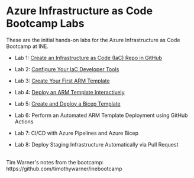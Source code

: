 # Azure Infrastructure as Code Bootcamp Labs

These are the initial hands-on labs for the Azure Infrastructure as Code Bootcamp at INE.

- Lab 1: [Create an Infrastructure as Code (IaC) Repo in GitHub](https://github.com/mikepfeiffer/azure-iac-bootcamp/tree/main/Lab%201)

- Lab 2: [Configure Your IaC Developer Tools](https://github.com/mikepfeiffer/azure-iac-bootcamp/tree/main/Lab%202)

- Lab 3: [Create Your First ARM Template](https://github.com/mikepfeiffer/azure-iac-bootcamp/tree/main/Lab%203)

- Lab 4: [Deploy an ARM Template Interactively](https://github.com/mikepfeiffer/azure-iac-bootcamp/tree/main/Lab%204)

- Lab 5: [Create and Deploy a Bicep Template](https://github.com/mikepfeiffer/azure-iac-bootcamp/tree/main/Lab%205)

- Lab 6: Perform an Automated ARM Template Deployment using GitHub Actions

- Lab 7: CI/CD with Azure Pipelines and Azure Bicep

- Lab 8: Deploy Staging Infrastructure Automatically via Pull Request



<br>
Tim Warner's notes from the bootcamp:
https://github.com/timothywarner/inebootcamp